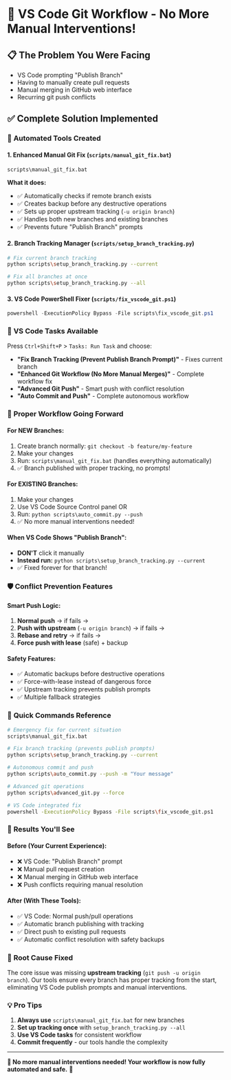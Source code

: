 # 🚀 VS Code Git Workflow - No More Manual Interventions!

## 📋 **The Problem You Were Facing**
- VS Code prompting "Publish Branch" 
- Having to manually create pull requests
- Manual merging in GitHub web interface
- Recurring git push conflicts

## ✅ **Complete Solution Implemented**

### 🔧 **Automated Tools Created**

#### 1. **Enhanced Manual Git Fix** (`scripts/manual_git_fix.bat`)
```bash
scripts\manual_git_fix.bat
```
**What it does:**
- ✅ Automatically checks if remote branch exists
- ✅ Creates backup before any destructive operations
- ✅ Sets up proper upstream tracking (`-u origin branch`)
- ✅ Handles both new branches and existing branches
- ✅ Prevents future "Publish Branch" prompts

#### 2. **Branch Tracking Manager** (`scripts/setup_branch_tracking.py`)
```bash
# Fix current branch tracking
python scripts\setup_branch_tracking.py --current

# Fix all branches at once
python scripts\setup_branch_tracking.py --all
```

#### 3. **VS Code PowerShell Fixer** (`scripts/fix_vscode_git.ps1`)
```powershell
powershell -ExecutionPolicy Bypass -File scripts\fix_vscode_git.ps1
```

### 🎯 **VS Code Tasks Available**
Press `Ctrl+Shift+P` > `Tasks: Run Task` and choose:

- **"Fix Branch Tracking (Prevent Publish Branch Prompt)"** - Fixes current branch
- **"Enhanced Git Workflow (No More Manual Merges)"** - Complete workflow fix
- **"Advanced Git Push"** - Smart push with conflict resolution
- **"Auto Commit and Push"** - Complete autonomous workflow

### 🔄 **Proper Workflow Going Forward**

#### **For NEW Branches:**
1. Create branch normally: `git checkout -b feature/my-feature`
2. Make your changes
3. Run: `scripts\manual_git_fix.bat` (handles everything automatically)
4. ✅ Branch published with proper tracking, no prompts!

#### **For EXISTING Branches:**
1. Make your changes  
2. Use VS Code Source Control panel OR
3. Run: `python scripts\auto_commit.py --push`
4. ✅ No more manual interventions needed!

#### **When VS Code Shows "Publish Branch":**
- **DON'T** click it manually
- **Instead run:** `python scripts\setup_branch_tracking.py --current`
- ✅ Fixed forever for that branch!

### 🛡️ **Conflict Prevention Features**

#### **Smart Push Logic:**
1. **Normal push** → if fails →
2. **Push with upstream** (`-u origin branch`) → if fails →
3. **Rebase and retry** → if fails →
4. **Force push with lease** (safe) + backup

#### **Safety Features:**
- ✅ Automatic backups before destructive operations
- ✅ Force-with-lease instead of dangerous force
- ✅ Upstream tracking prevents publish prompts
- ✅ Multiple fallback strategies

### 📱 **Quick Commands Reference**

```bash
# Emergency fix for current situation
scripts\manual_git_fix.bat

# Fix branch tracking (prevents publish prompts)
python scripts\setup_branch_tracking.py --current

# Autonomous commit and push
python scripts\auto_commit.py --push -m "Your message"

# Advanced git operations
python scripts\advanced_git.py --force

# VS Code integrated fix
powershell -ExecutionPolicy Bypass -File scripts\fix_vscode_git.ps1
```

### 🎉 **Results You'll See**

#### **Before (Your Current Experience):**
- ❌ VS Code: "Publish Branch" prompt
- ❌ Manual pull request creation
- ❌ Manual merging in GitHub web interface  
- ❌ Push conflicts requiring manual resolution

#### **After (With These Tools):**
- ✅ VS Code: Normal push/pull operations
- ✅ Automatic branch publishing with tracking
- ✅ Direct push to existing pull requests
- ✅ Automatic conflict resolution with safety backups

### 🔧 **Root Cause Fixed**
The core issue was missing **upstream tracking** (`git push -u origin branch`). Our tools ensure every branch has proper tracking from the start, eliminating VS Code publish prompts and manual interventions.

### 💡 **Pro Tips**
1. **Always use** `scripts\manual_git_fix.bat` for new branches
2. **Set up tracking once** with `setup_branch_tracking.py --all` 
3. **Use VS Code tasks** for consistent workflow
4. **Commit frequently** - our tools handle the complexity

---

**🎯 No more manual interventions needed! Your workflow is now fully automated and safe.** 🚀

